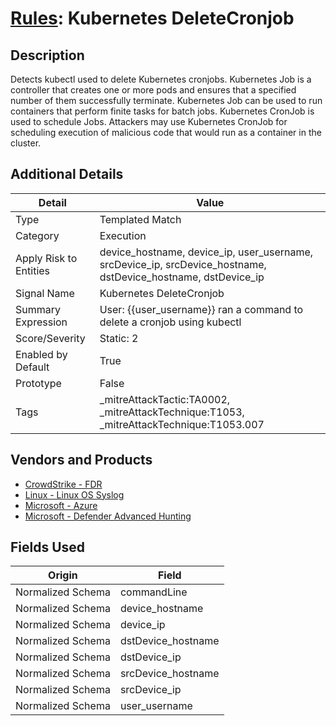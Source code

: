 # [Rules](README.md): Kubernetes DeleteCronjob

## Description
Detects kubectl used to delete Kubernetes cronjobs. Kubernetes Job is a controller that creates one or more pods and ensures that a specified number of them successfully terminate. Kubernetes Job can be used to run containers that perform finite tasks for batch jobs. Kubernetes CronJob is used to schedule Jobs. Attackers may use Kubernetes CronJob for scheduling execution of malicious code that would run as a container in the cluster.

## Additional Details
|Detail|Value|
|----|----|
|Type|Templated Match|
|Category|Execution|
|Apply Risk to Entities|device_hostname, device_ip, user_username, srcDevice_ip, srcDevice_hostname, dstDevice_hostname, dstDevice_ip|
|Signal Name|Kubernetes DeleteCronjob|
|Summary Expression|User: {{user_username}} ran a command to delete a cronjob using kubectl|
|Score/Severity|Static: 2|
|Enabled by Default|True|
|Prototype|False|
|Tags|_mitreAttackTactic:TA0002, _mitreAttackTechnique:T1053, _mitreAttackTechnique:T1053.007|
## Vendors and Products
- [CrowdStrike - FDR](../products/569a3a44-c29f-492e-bcf4-5dc04e2ab0f3.md)
- [Linux - Linux OS Syslog](../products/0e20c932-d992-4bd4-b276-c15119ca5c0b.md)
- [Microsoft - Azure](../products/a1225af5-e778-4068-a9a2-47da93d1ff24.md)
- [Microsoft - Defender Advanced Hunting](../products/3382523e-2072-41bd-b50b-6b148957d0b0.md)


## Fields Used

|Origin|Field|
|----|----|
|Normalized Schema|commandLine|
|Normalized Schema|device_hostname|
|Normalized Schema|device_ip|
|Normalized Schema|dstDevice_hostname|
|Normalized Schema|dstDevice_ip|
|Normalized Schema|srcDevice_hostname|
|Normalized Schema|srcDevice_ip|
|Normalized Schema|user_username|


